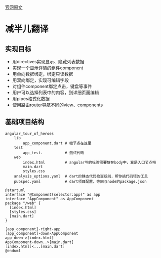 [官网原文](https://angulardart.dev/tutorial)
# 减半儿翻译
## 实现目标
* 用directives实现显示、隐藏列表数据
* 实现一个显示详情的组件component
* 用单向数据绑定，绑定只读数据
* 用双向绑定，实现可编辑字段
* 对组件component绑定点击，键盘等事件
* 用户可以选择列表中的内容，到详细页面编辑
* 用pipes格式化数据
* 使用路由router导航不同的view、components

## 基础项目结构
```text
angular_tour_of_heroes
    lib
        app_component.dart # 根节点在这里
    test
        app_test.          # 测试代码
    web
        index.html         # angular写的标签需要放在body中，算是入口节点吧
        main.dart
        styles.css
    analysis_options.yaml  # dart的静态代码检查规则，帮你挑代码错的工具
    pubspec.yaml           # dart项目配置，等同与node的package.json
```

```plantuml
@startuml
interface "@Component(selector:app)" as app
interface "AppComponent" as AppComponent
package "/web" {
  [index.html]
  [styles.css]
  [main.dart]
}

[app_component]-right-app
[app_component]-down-AppComponent
app-down->[index.html]
AppComponent-down..>[main.dart]
[index.html]<...[main.dart]
@enduml
```